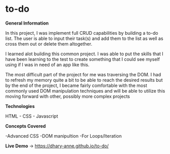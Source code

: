 # to-do

**General Information**

In this project, I was implement full CRUD capabilities by building a to-do list. The user is able to input their task(s) and add them to the list as well as cross them out or delete them altogether. 

I learned alot building this common project. I was able to put the skills that I have been learning to the test to create something that I could see myself using if I was in need of an app like this. 

The most difficult part of the project for me was traversing the DOM. I had to refresh my memory quite a bit to be able to reach the desired results but by the end of the project, I became fairly comfortable with the most commonly used DOM manipulation techniques and will be able to utilize this moving forward with other, possibly more complex projects


**Technologies**

HTML - CSS - Javascript 

**Concepts Covered**

-Advanced CSS 
-DOM manipultion
-For Loops/Iteration

**Live Demo** -> https://dhary-anne.github.io/to-do/
